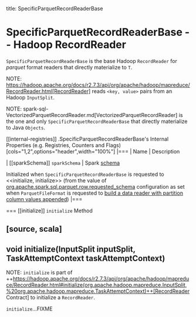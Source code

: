 title: SpecificParquetRecordReaderBase

# SpecificParquetRecordReaderBase -- Hadoop RecordReader

`SpecificParquetRecordReaderBase` is the base Hadoop `RecordReader` for *parquet* format readers that directly materialize to `T`.

NOTE: https://hadoop.apache.org/docs/r2.7.3/api/org/apache/hadoop/mapreduce/RecordReader.html[RecordReader] reads `<key, value>` pairs from an Hadoop `InputSplit`.

NOTE: spark-sql-VectorizedParquetRecordReader.md[VectorizedParquetRecordReader] is the one and only `SpecificParquetRecordReaderBase` that directly materialize to Java `Objects`.

[[internal-registries]]
.SpecificParquetRecordReaderBase's Internal Properties (e.g. Registries, Counters and Flags)
[cols="1,2",options="header",width="100%"]
|===
| Name
| Description

| [[sparkSchema]] `sparkSchema`
| Spark [schema](StructType.md)

Initialized when `SpecificParquetRecordReaderBase` is requested to <<initialize, initialize>> (from the value of [org.apache.spark.sql.parquet.row.requested_schema](spark-sql-ParquetFileFormat.md#org.apache.spark.sql.parquet.row.requested_schema) configuration as set when `ParquetFileFormat` is requested to [build a data reader with partition column values appended](spark-sql-ParquetFileFormat.md#buildReaderWithPartitionValues))
|===

=== [[initialize]] `initialize` Method

[source, scala]
----
void initialize(InputSplit inputSplit, TaskAttemptContext taskAttemptContext)
----

NOTE: `initialize` is part of ++https://hadoop.apache.org/docs/r2.7.3/api/org/apache/hadoop/mapreduce/RecordReader.html#initialize(org.apache.hadoop.mapreduce.InputSplit,%20org.apache.hadoop.mapreduce.TaskAttemptContext)++[RecordReader Contract] to initialize a `RecordReader`.

`initialize`...FIXME
